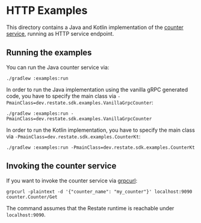 # HTTP Examples

This directory contains a Java and Kotlin implementation of the [counter service](src/main/proto/counter.proto), running as HTTP service endpoint.

## Running the examples

You can run the Java counter service via:

```shell
./gradlew :examples:run
```

In order to run the Java implementation using the vanilla gRPC generated code, you have to specify the main class via `-PmainClass=dev.restate.sdk.examples.VanillaGrpcCounter`:

```shell
./gradlew :examples:run -PmainClass=dev.restate.sdk.examples.VanillaGrpcCounter
```


In order to run the Kotlin implementation, you have to specify the main class via `-PmainClass=dev.restate.sdk.examples.CounterKt`:

```shell
./gradlew :examples:run -PmainClass=dev.restate.sdk.examples.CounterKt
```

## Invoking the counter service

If you want to invoke the counter service via [grpcurl](https://github.com/fullstorydev/grpcurl):

```shell
grpcurl -plaintext -d '{"counter_name": "my_counter"}' localhost:9090 counter.Counter/Get
```

The command assumes that the Restate runtime is reachable under `localhost:9090`.
